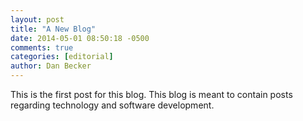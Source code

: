 ```yaml
---
layout: post
title: "A New Blog"
date: 2014-05-01 08:50:18 -0500
comments: true
categories: [editorial]
author: Dan Becker
---
```


This is the first post for this blog.
This blog is meant to contain posts
regarding technology and software development.
